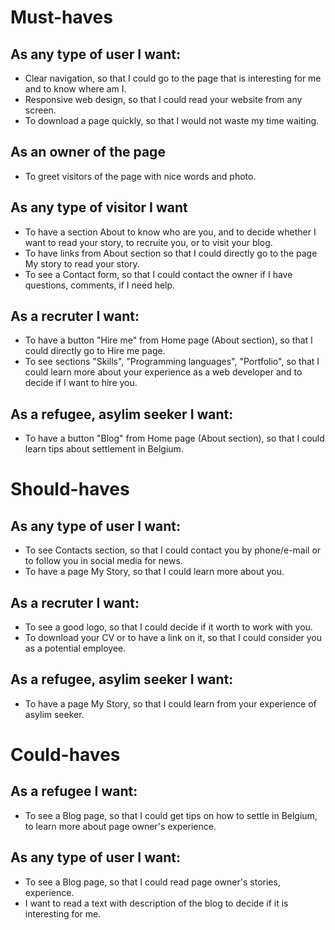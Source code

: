 # Must-haves
## As any type of user I want:
- Clear navigation, so that I could go to the page that is interesting for me and to know where am I.
- Responsive web design, so that I could read your website from any screen.
- To download a page quickly, so that I would not waste my time waiting.

## As an owner of the page
- To greet visitors of the page with nice words and photo.

## As any type of visitor I want
- To have a section About to know who are you, and to decide whether I want to read your story, to recruite you, or to visit your blog.
- To have links from About section so that I could directly go to the page My story to read your story.
- To see a Contact form, so that I could contact the owner if I have questions, comments, if I need help.

## As a recruter I want:
- To have a button "Hire me" from Home page (About section), so that I could directly go to Hire me page.
- To see sections "Skills", "Programming languages", "Portfolio", so that I could learn more about your experience as a web developer and to decide if I want to hire you.

## As a refugee, asylim seeker I want:
- To have a button "Blog" from Home page (About section), so that I could learn tips about settlement in Belgium.


# Should-haves
## As any type of user I want:
- To see Contacts section, so that I could contact you by phone/e-mail or to follow you in social media for news.
- To have a page My Story, so that I could learn more about you.

## As a recruter I want:
- To see a good logo, so that I could decide if it worth to work with you.
- To download your CV or to have a link on it, so that I could consider you as a potential employee.

## As a refugee, asylim seeker I want:
- To have a page My Story, so that I could learn from your experience of asylim seeker.

# Could-haves 
## As a refugee I want:
- To see a Blog page, so that I could get tips on how to settle in Belgium, to learn more about page owner's experience.

## As any type of user I want:
- To see a Blog page, so that I could read page owner's stories, experience.
- I want to read a text with description of the blog to decide if it is interesting for me.
